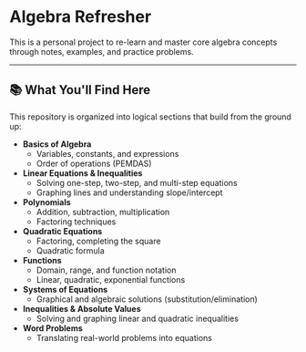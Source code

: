 # Algebra Refresher

This is a personal project to re-learn and master core algebra concepts through notes, examples, and practice problems.

---

## 📚 What You'll Find Here

This repository is organized into logical sections that build from the ground up:

- **Basics of Algebra**
  - Variables, constants, and expressions
  - Order of operations (PEMDAS)
- **Linear Equations & Inequalities**
  - Solving one-step, two-step, and multi-step equations
  - Graphing lines and understanding slope/intercept
- **Polynomials**
  - Addition, subtraction, multiplication
  - Factoring techniques
- **Quadratic Equations**
  - Factoring, completing the square
  - Quadratic formula
- **Functions**
  - Domain, range, and function notation
  - Linear, quadratic, exponential functions
- **Systems of Equations**
  - Graphical and algebraic solutions (substitution/elimination)
- **Inequalities & Absolute Values**
  - Solving and graphing linear and quadratic inequalities
- **Word Problems**
  - Translating real-world problems into equations
